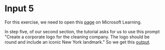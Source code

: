 # Input 5

For this exercise, we need to open this [page](https://microsoftlearning.github.io/mslearn-ai-fundamentals/Instructions/Labs/12-generative-ai.html) on Microsoft Learning.

In step five, of our second section, the tutorial asks for us to use this prompt "Create a corporate logo for the cleaning company. The logo should be round and include an iconic New York landmark." So we get this [output](https://github.com/fernandosserra/microsoft-copilot-ai-dio/blob/main/outputs/Output_5.png?raw=true).